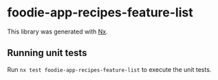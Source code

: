 # foodie-app-recipes-feature-list

This library was generated with [Nx](https://nx.dev).

## Running unit tests

Run `nx test foodie-app-recipes-feature-list` to execute the unit tests.
